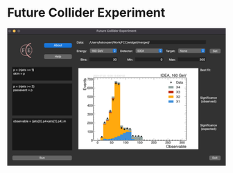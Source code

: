 # Future Collider Experiment

![](https://raw.githubusercontent.com/kskovpen/fce/main/fce/data/fce-screen.png "FCE main screen capture")

